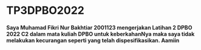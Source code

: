 # TP3DPBO2022

#### Saya Muhamad Fikri Nur Bakhtiar 2001123 mengerjakan Latihan 2 DPBO 2022 C2 dalam mata kuliah DPBO untuk keberkahanNya maka saya tidak melakukan kecurangan seperti yang telah dispesifikasikan. Aamiin
